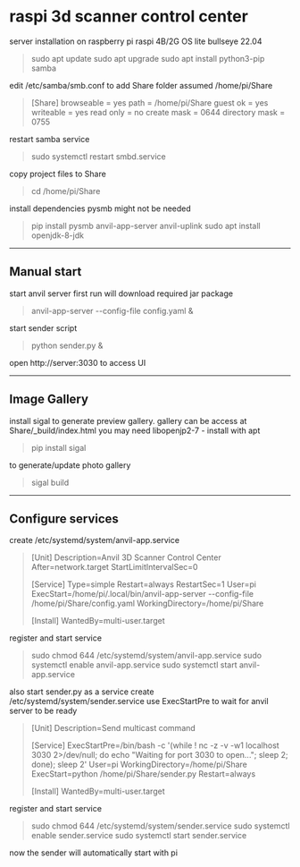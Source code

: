 # raspi 3d scanner control center

server installation on raspberry pi
raspi 4B/2G OS lite bullseye 22.04

>sudo apt update
>sudo apt upgrade
>sudo apt install python3-pip samba

edit /etc/samba/smb.conf to add Share folder
assumed /home/pi/Share
 
>[Share]
>  browseable = yes
>  path = /home/pi/Share
>  guest ok = yes
>  writeable = yes
>  read only = no
>  create mask = 0644
>  directory mask = 0755

restart samba service

>sudo systemctl restart smbd.service

copy project files to Share

>cd /home/pi/Share

install dependencies 
pysmb might not be needed

>pip install pysmb anvil-app-server anvil-uplink
>sudo apt install openjdk-8-jdk

***

## Manual start

start anvil server
first run will download required jar package

>anvil-app-server --config-file config.yaml &

start sender script

>python sender.py &

open http://server:3030 to access UI

***

## Image Gallery

install sigal to generate preview gallery.
gallery can be access at Share/_build/index.html
you may need libopenjp2-7 - install with apt

>pip install sigal

to generate/update photo gallery

>sigal build

***

## Configure services
create /etc/systemd/system/anvil-app.service

>[Unit]
>Description=Anvil 3D Scanner Control Center
>After=network.target
>StartLimitIntervalSec=0
>
>[Service]
>Type=simple
>Restart=always
>RestartSec=1
>User=pi
>ExecStart=/home/pi/.local/bin/anvil-app-server --config-file /home/pi/Share/config.yaml
>WorkingDirectory=/home/pi/Share
>
>[Install]
>WantedBy=multi-user.target

register and start service
>sudo chmod 644 /etc/systemd/system/anvil-app.service
>sudo systemctl enable anvil-app.service
>sudo systemctl start anvil-app.service

also start sender.py as a service
create /etc/systemd/system/sender.service
use ExecStartPre to wait for anvil server to be ready

>[Unit]
>Description=Send multicast command
>
>[Service]
>ExecStartPre=/bin/bash -c '(while ! nc -z -v -w1 localhost 3030 2>/dev/null; do echo "Waiting for port 3030 to open..."; sleep 2; done); sleep 2'
>User=pi
>WorkingDirectory=/home/pi/Share
>ExecStart=python /home/pi/Share/sender.py
>Restart=always
>
>[Install]
>WantedBy=multi-user.target

register and start service
>sudo chmod 644 /etc/systemd/system/sender.service
>sudo systemctl enable sender.service
>sudo systemctl start sender.service

now the sender will automatically start with pi
